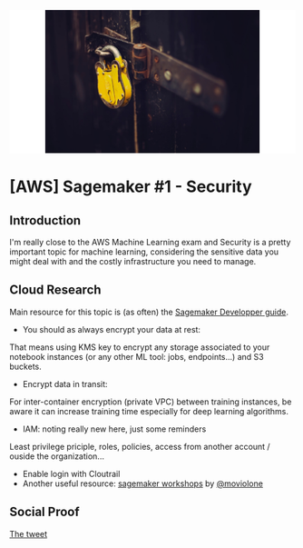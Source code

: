 
![security](./img1.jpg)

# [AWS] Sagemaker #1 - Security

## Introduction

I'm really close to the AWS Machine Learning exam and Security is a pretty important topic for machine learning, considering the sensitive data you might deal with and the costly infrastructure you need to manage.

## Cloud Research

Main resource for this topic is (as often) the [Sagemaker Developper guide](https://docs.aws.amazon.com/sagemaker/latest/dg/security.html).

- You should as always encrypt your data at rest:

That means using KMS key to encrypt any storage associated to your notebook instances (or any other ML tool: jobs, endpoints...) and S3 buckets.

- Encrypt data in transit:

For inter-container encryption (private VPC) between training instances, be aware it can increase training time especially for deep learning algorithms.

- IAM: noting really new here, just some reminders

Least privilege priciple, roles, policies, access from another account / ouside the organization...

- Enable login with Cloutrail
- Another useful resource: [sagemaker workshops](https://sagemaker-workshop.com/) by [@moviolone](https://twitter.com/moviolone)

## Social Proof

[The tweet](https://twitter.com/FlolightC/status/1312385403278757895)
